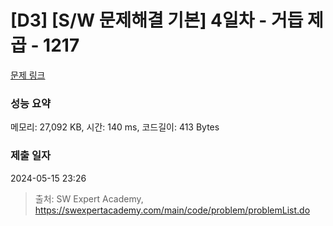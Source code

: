 # [D3] [S/W 문제해결 기본] 4일차 - 거듭 제곱 - 1217 

[문제 링크](https://swexpertacademy.com/main/code/problem/problemDetail.do?contestProbId=AV14dUIaAAUCFAYD) 

### 성능 요약

메모리: 27,092 KB, 시간: 140 ms, 코드길이: 413 Bytes

### 제출 일자

2024-05-15 23:26



> 출처: SW Expert Academy, https://swexpertacademy.com/main/code/problem/problemList.do